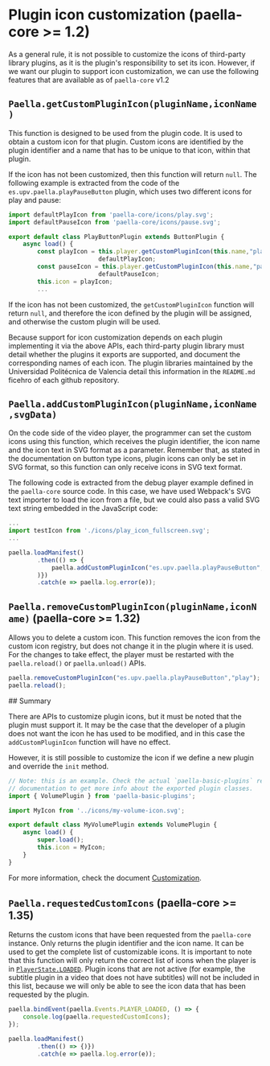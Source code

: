 # Plugin icon customization (paella-core >= 1.2)

As a general rule, it is not possible to customize the icons of third-party library plugins, as it is the plugin's responsibility to set its icon. However, if we want our plugin to support icon customization, we can use the following features that are available as of `paella-core` v1.2

## `Paella.getCustomPluginIcon(pluginName,iconName)`

This function is designed to be used from the plugin code. It is used to obtain a custom icon for that plugin. Custom icons are identified by the plugin identifier and a name that has to be unique to that icon, within that plugin.

If the icon has not been customized, then this function will return `null`. The following example is extracted from the code of the `es.upv.paella.playPauseButton` plugin, which uses two different icons for play and pause:

```js
import defaultPlayIcon from 'paella-core/icons/play.svg';
import defaultPauseIcon from 'paella-core/icons/pause.svg';

export default class PlayButtonPlugin extends ButtonPlugin {
	async load() {
		const playIcon = this.player.getCustomPluginIcon(this.name,"play") ||
                         defaultPlayIcon;
		const pauseIcon = this.player.getCustomPluginIcon(this.name,"pause") ||
                         defaultPauseIcon;
		this.icon = playIcon;
        ...
```

If the icon has not been customized, the `getCustomPluginIcon` function will return `null`, and therefore the icon defined by the plugin will be assigned, and otherwise the custom plugin will be used.

Because support for icon customization depends on each plugin implementing it via the above APIs, each third-party plugin library must detail whether the plugins it exports are supported, and document the corresponding names of each icon. The plugin libraries maintained by the Universidad Politécnica de Valencia detail this information in the `README.md` ficehro of each github repository.

## `Paella.addCustomPluginIcon(pluginName,iconName,svgData)`

On the code side of the video player, the programmer can set the custom icons using this function, which receives the plugin identifier, the icon name and the icon text in SVG format as a parameter. Remember that, as stated in the documentation on button type icons, plugin icons can only be set in SVG format, so this function can only receive icons in SVG text format.

The following code is extracted from the debug player example defined in the `paella-core` source code. In this case, we have used Webpack's SVG text importer to load the icon from a file, but we could also pass a valid SVG text string embedded in the JavaScript code:

```js
...
import testIcon from './icons/play_icon_fullscreen.svg';
...

paella.loadManifest()
		.then(() => {
			paella.addCustomPluginIcon("es.upv.paella.playPauseButton","play",testIcon);
		)})
		.catch(e => paella.log.error(e));
```

## `Paella.removeCustomPluginIcon(pluginName,iconName)` (paella-core >= 1.32)

Allows you to delete a custom icon. This function removes the icon from the custom icon registry, but does not change it in the plugin where it is used. For the changes to take effect, the player must be restarted with the `paella.reload()` or `paella.unload()` APIs.

```js
paella.removeCustomPluginIcon("es.upv.paella.playPauseButton","play");
paella.reload();
```

## Summary

There are APIs to customize plugin icons, but it must be noted that the plugin must support it. It may be the case that the developer of a plugin does not want the icon he has used to be modified, and in this case the `addCustomPluginIcon` function will have no effect. 

However, it is still possible to customize the icon if we define a new plugin and override the `init` method.

```js
// Note: this is an example. Check the actual `paella-basic-plugins` repository
// documentation to get more info about the exported plugin classes. 
import { VolumePlugin } from 'paella-basic-plugins';

import MyIcon from '../icons/my-volume-icon.svg';

export default class MyVolumePlugin extends VolumePlugin {
    async load() {
        super.load();
        this.icon = MyIcon;
    }    
}
```

For more information, check the document [Customization](customization.md).

## `Paella.requestedCustomIcons` (paella-core >= 1.35)

Returns the custom icons that have been requested from the `paella-core` instance. Only returns the plugin identifier and the icon name. It can be used to get the complete list of customizable icons. It is important to note that this function will only return the correct list of icons when the player is in [`PlayerState.LOADED`](life_cycle.md). Plugin icons that are not active (for example, the subtitle plugin in a video that does not have subtitles) will not be included in this list, because we will only be able to see the icon data that has been requested by the plugin.

```javascript
paella.bindEvent(paella.Events.PLAYER_LOADED, () => {
	console.log(paella.requestedCustomIcons);
});

paella.loadManifest()
		.then(() => {)})
		.catch(e => paella.log.error(e));
```
